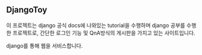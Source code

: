 ## DjangoToy

이 프로젝트는 django 공식 docs에 나와있는 tutorial을 수행하며 django 공부를 수행한 프로젝트로, 
간단한 로그인 기능 및 QnA방식의 게시판을 가지고 있는 사이트입니다.

django를 통해 웹을 서비스합니다. 
